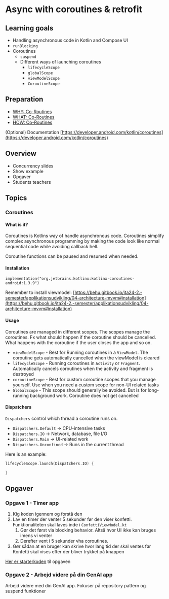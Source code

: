 # Async with coroutines & retrofit



## Learning goals

- Handling asynchronous code in Kotlin and Compose UI
- `runBlocking`
- Coroutines
  - `suspend`
  - Different ways of launching coroutines
    - `lifecycleScope`
    - `globalScope`
    - `viewModelScope`
    - `CoroutineScope`



## Preparation

- [WHY: Co-Routines](https://youtu.be/ne6CD1ZhAI0?si=0WWltvIn1skCfkV9)
- [WHAT: Co-Routines](https://youtu.be/ShNhJ3wMpvQ?si=cXQfE2A6wYuoxt2v)
- [HOW: Co-Routines](https://youtu.be/kvfpuzSwVZ8?si=6khS1C1za8mts_a3)

(Optional) Documentation
[https://developer.android.com/kotlin/coroutines](https://developer.android.com/kotlin/coroutines)



## Overview

- Concurrency slides
- Show example
- Opgaver
- Students teachers



## Topics



### Coroutines

#### What is it?

Coroutines is Kotlins way of handle asynchronous code. Coroutines simplify complex asynchronous programming by making the code look like normal sequential code while avoiding callback hell.

Coroutine functions can be paused and resumed when needed.



#### Installation

```
implementation("org.jetbrains.kotlinx:kotlinx-coroutines-android:1.3.9")
```

Remember to install viewmodel: [https://behu.gitbook.io/ita24-2.-semester/applikationsudvikling/04-architecture-mvvm#installation](https://behu.gitbook.io/ita24-2.-semester/applikationsudvikling/04-architecture-mvvm#installation)



#### Usage

Coroutines are managed in different scopes. The scopes manage the coroutines. Fx what should happen if the coroutine should be cancelled. What happens with the coroutine if the user closes the app and so on.

- `viewModelScope` - Best for Running coroutines in a `ViewModel`. The coroutine gets automatically cancelled when the viewModel is cleared
- `lifecycleScope` - Running coroutines in `Activity` or `Fragment`. Automatically cancels coroutines when the activity and fragment is destroyed
- `coroutineScope` - Best for custom coroutine scopes that you manage yourself.  Use when you need a custom scope for non-UI related tasks
- `GlobalScope` - This scope should generally be avoided. But is for long-running background work. Coroutine does not get cancelled



#### Dispatchers

 `Dispatchers` control which thread a coroutine runs on.

- `Dispatchers.Default` → CPU-intensive tasks
- `Dispatchers.IO` → Network, database, file I/O
- `Dispatchers.Main` → UI-related work
- `Dispatchers.Unconfined` → Runs in the current thread



Here is an example:

```kotlin
lifecycleScope.launch(Dispatchers.IO) {

}
```



## Opgaver

<!--

### Opgave 1 - Procrastination App

Brug starterkoden nedenfor og implementer følgende i koden:

1. **Blocking Delay:** Implementer en function ved brug af `runBlocking`, som venter 5 sekunder, før den viser en reminder.
2. **Non-Blocking Delay:** Implementer en function ved brug af `lifecycleScope.launch` and `delay()`, som venter 5 sekunder, før den viser en reminder.
3. **User Input:** Gør sådan at en bruger kan skrive, hvor lang tid der skal ventes, før en reminder skal vises.
4. (Optional) Få appen til at tjekke om en task er blevet skrevet ned før den procrastinater. Er der ikke skrevet nogen task, så skal der vises en besked i 3 sekunder, som fortæller at denne ikke kan procrastinate uden en task er blevet skrevet ned.

Kopier denne starterkode ind i jeres `MainActivity.kt`:

```kotlin
package com.example.coroutines_exercise // Udskift med jeres egen package path
  
import android.os.Bundle  
import androidx.activity.ComponentActivity  
import androidx.activity.compose.setContent  
import androidx.activity.enableEdgeToEdge  
import androidx.compose.foundation.layout.Arrangement  
import androidx.compose.foundation.layout.fillMaxSize  
import androidx.compose.foundation.layout.padding  
import androidx.compose.material3.Scaffold  
import androidx.compose.material3.Text  
import androidx.compose.runtime.Composable  
import androidx.compose.ui.Modifier  
import androidx.compose.ui.tooling.preview.Preview  
import com.example.coroutines_exercise.ui.theme.CoroutinesexerciseTheme  
import androidx.compose.foundation.layout.Column  
import androidx.compose.material3.Button  
import androidx.compose.material3.MaterialTheme  
import androidx.compose.material3.Surface  
import androidx.compose.material3.TextField  
import androidx.compose.runtime.getValue  
import androidx.compose.runtime.mutableStateOf  
import androidx.compose.runtime.remember  
import androidx.compose.runtime.setValue  
import androidx.compose.ui.Alignment  
import androidx.compose.ui.unit.dp  
import androidx.lifecycle.ViewModel  
import androidx.lifecycle.viewmodel.compose.viewModel  
import kotlin.random.Random  
  
class MainActivity : ComponentActivity() {  
    override fun onCreate(savedInstanceState: Bundle?) {  
        super.onCreate(savedInstanceState)  
        enableEdgeToEdge()  
        setContent {  
            CoroutinesexerciseTheme {  
                ProcrastinationScreen()  
            }  
        }    }  
}  
  
@Composable  
fun ProcrastinationScreen() {  
    val viewModel: ProcrastinationViewModel = viewModel()  
  
    Column(  
        modifier = Modifier  
            .fillMaxSize()  
            .padding(16.dp)  
            .padding(bottom = 100.dp),  
        horizontalAlignment = Alignment.CenterHorizontally,  
        verticalArrangement = Arrangement.Center  
    ) {  
        TextField(  
            value = viewModel.task,  
            onValueChange = {  
                viewModel.updateTask(it)
            },  
            label = { Text("Task that needs to be done") },  
            modifier = Modifier.padding(bottom = 16.dp)  
        )  
  
        Button(onClick = {  
            viewModel.showMessage()  
        }) {  
            Text("Procrastinate!")  
        }  
  
        // Reminder  
        if (viewModel.message.isNotEmpty()) {  
            Text(  
                text = viewModel.message,  
                modifier = Modifier.padding(top = 16.dp)  
            )  
        }  
    }  
}  
  
class ProcrastinationViewModel : ViewModel() {  
    private var _message by mutableStateOf("")  
    val message: String get() = _message  
  
    private var _task by mutableStateOf("")  
    val task: String get() = _task  
  
    fun updateTask(newTask: String) {  
        _task = newTask  
    }  
  
    fun showMessage() {  
        _message = getRandomMessage()  
    }  
  
    private fun getRandomMessage(): String {  
        val messageOptions = listOf(  
            "Hey! Remember that '[Task]' you were supposed to be doing? Yeah, time's up (sort of). Maybe just...one more cat video?",  
            "Procrastination successful! You've successfully avoided '[Task]' for a few moments. High five! Now, maybe consider actually doing it?",  
            "The universe has spoken. It says: '[Task]'. Just kidding... mostly. But seriously, maybe?",  
            "Congratulations! You've unlocked the 'Few Moments Procrastination Achievement' for '[Task]'. What's next? Level 2?",  
            "Psst... it's been a few moments. '[Task]' is still waiting for you. Don't make it sad." )  
        val randomIndex = Random.nextInt(messageOptions.size)  
        return messageOptions[randomIndex].replace("[Task]", _task)  
    }  
}  

@Preview(showBackground = true)  
@Composable  
fun ProcrastinationScreenPreview() {  
    ProcrastinationScreen()  
}
```

-->



### Opgave 1 - Timer app

1. Kig koden igennem og forstå den
2. Lav en timer der venter 5 sekunder før den viser konfetti. Funktionaliteten skal laves inde i `ConfettiViewModel.kt`
   1. Gør det først via blocking behavior. Altså hvor UI ikke kan bruges imens vi venter 
   2. Derefter vent i 5 sekunder vha coroutines. 
3. Gør sådan at en bruger kan skrive hvor lang tid der skal ventes før Konfetti skal vises efter der bliver trykket på knappen



[Her er starterkoden](https://github.com/behu-kea/konfetti-android) til opgaven



### Opgave 2 - Arbejd videre på din GenAI app

Arbejd videre med din GenAI app. Fokuser på repository pattern og suspend funktioner



<!--

Solution

```
package com.example.confetti_timer

import androidx.compose.runtime.getValue
import androidx.compose.runtime.mutableStateOf
import androidx.compose.runtime.remember
import androidx.compose.runtime.setValue
import androidx.lifecycle.ViewModel
import androidx.lifecycle.viewModelScope
import androidx.lifecycle.viewmodel.compose.viewModel
import kotlinx.coroutines.coroutineScope
import kotlinx.coroutines.delay
import kotlinx.coroutines.launch
import kotlinx.coroutines.runBlocking

class ConfettiViewModel: ViewModel() {
    var confettiKey by mutableStateOf(0)
    var timeToWait by mutableStateOf(0)

    fun onButtonClicked() {
//        runBlocking {
//            delay(timeToWait.toLong() * 1000)
//            // Trigger the confetti by incrementing the key
//            confettiKey++
//        }
//
//        viewModelScope.launch {
//            delay(timeToWait.toLong() * 1000) // Non-blocking delay
//            confettiKey++
//        }
    }

    fun onTimeChanged(newTime: String) {
        if(newTime.isNotEmpty()) timeToWait = newTime.toInt()
    }
}
```



Mainactivity

```

class MainActivity : ComponentActivity() {
    override fun onCreate(savedInstanceState: Bundle?) {
        super.onCreate(savedInstanceState)
        enableEdgeToEdge()
        lifecycleScope.launch(Dispatchers.IO) {

        }

        setContent {
            val confettiViewModel = viewModel<ConfettiViewModel>()

            ConfettitimerTheme {
                ConfettiApp(
                    confettiViewModel.confettiKey,
                    confettiViewModel.timeToWait,
                    confettiViewModel::onButtonClicked,
                    confettiViewModel::onTimeChanged,

                    )
            }
        }
    }
}

@Composable
fun ConfettiApp(confettiKey: Int, timeToWait: Int, onButtonClicked: () -> Unit, onTimeChanged: (String) -> Unit) {
    Box(
        modifier = Modifier.fillMaxSize(),
        contentAlignment = Alignment.Center
    ) {
        Column {
            // Our Button to trigger confetti
            Button(
                onClick = onButtonClicked
            ) {
                Text("Spray Confetti!")
            }

            TextField(onValueChange = onTimeChanged, value = timeToWait.toString())
        }


        // Force re-initialization of KonfettiView whenever confettiKey changes
        key(confettiKey) {
            if(confettiKey!=0) {
                KonfettiView(
                    modifier = Modifier.fillMaxSize(),
                    parties = listOf(
                        Party(
                            speed = 0f,
                            maxSpeed = 30f,
                            damping = 0.9f,
                            spread = 360,
                            colors = listOf(0xfce18a, 0xff726d, 0xf4306d, 0xb48def),
                            position = Position.Relative(0.5, 0.3),
                            emitter = Emitter(duration = 100, TimeUnit.MILLISECONDS).max(100),
                        )
                    )
                )
            }
        }
    }
}
```

-->